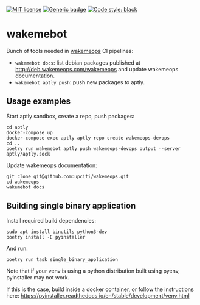 [![MIT license](https://img.shields.io/badge/License-MIT-blue.svg)](https://lbesson.mit-license.org/)
[![Generic badge](https://img.shields.io/badge/type_checked-mypy-informational.svg)](https://mypy.readthedocs.io/en/stable/introduction.html)
[![Code style: black](https://img.shields.io/badge/code%20style-black-000000.svg)](https://github.com/ambv/black)

# wakemebot

Bunch of tools needed in [wakemeops](https://github.com/upciti/wakemeops) CI pipelines:

* `wakemebot docs`: list debian packages published at <http://deb.wakemeops.com/wakemeops> and update wakemeops documentation.
* `wakemebot aptly push`: push new packages to aptly.

## Usage examples

Start aptly sandbox, create a repo, push packages:

```shell
cd aptly
docker-compose up
docker-compose exec aptly aptly repo create wakemeops-devops
cd ..
poetry run wakemebot aptly push wakemeops-devops output --server aptly/aptly.sock
```

Update wakemeops documentation:

```shell
git clone git@github.com:upciti/wakemeops.git
cd wakemeops
wakemebot docs
```

## Building single binary application

Install required build dependencies:

```shell
sudo apt install binutils python3-dev
poetry install -E pyinstaller
```

And run:

```shell
poetry run task single_binary_application
```

Note that if your venv is using a python distribution built using pyenv, pyinstaller may not work.

If this is the case, build inside a docker container, or follow the instructions here:
https://pyinstaller.readthedocs.io/en/stable/development/venv.html
